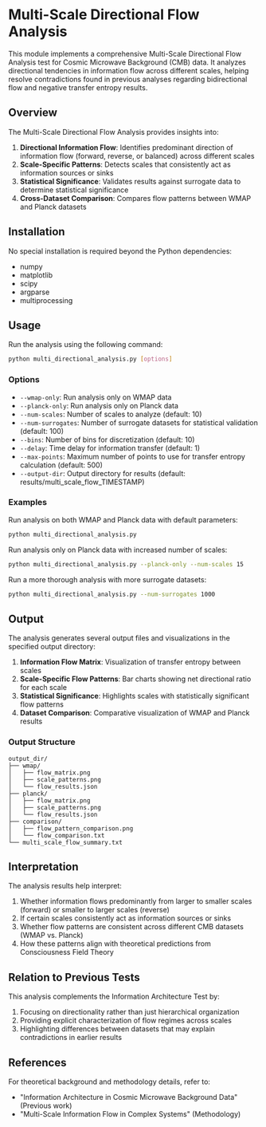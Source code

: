 # Multi-Scale Directional Flow Analysis

This module implements a comprehensive Multi-Scale Directional Flow Analysis test for Cosmic Microwave Background (CMB) data. It analyzes directional tendencies in information flow across different scales, helping resolve contradictions found in previous analyses regarding bidirectional flow and negative transfer entropy results.

## Overview

The Multi-Scale Directional Flow Analysis provides insights into:

1. **Directional Information Flow**: Identifies predominant direction of information flow (forward, reverse, or balanced) across different scales
2. **Scale-Specific Patterns**: Detects scales that consistently act as information sources or sinks
3. **Statistical Significance**: Validates results against surrogate data to determine statistical significance
4. **Cross-Dataset Comparison**: Compares flow patterns between WMAP and Planck datasets

## Installation

No special installation is required beyond the Python dependencies:

- numpy
- matplotlib
- scipy
- argparse
- multiprocessing

## Usage

Run the analysis using the following command:

```bash
python multi_directional_analysis.py [options]
```

### Options

- `--wmap-only`: Run analysis only on WMAP data
- `--planck-only`: Run analysis only on Planck data
- `--num-scales`: Number of scales to analyze (default: 10)
- `--num-surrogates`: Number of surrogate datasets for statistical validation (default: 100)
- `--bins`: Number of bins for discretization (default: 10)
- `--delay`: Time delay for information transfer (default: 1)
- `--max-points`: Maximum number of points to use for transfer entropy calculation (default: 500)
- `--output-dir`: Output directory for results (default: results/multi_scale_flow_TIMESTAMP)

### Examples

Run analysis on both WMAP and Planck data with default parameters:
```bash
python multi_directional_analysis.py
```

Run analysis only on Planck data with increased number of scales:
```bash
python multi_directional_analysis.py --planck-only --num-scales 15
```

Run a more thorough analysis with more surrogate datasets:
```bash
python multi_directional_analysis.py --num-surrogates 1000
```

## Output

The analysis generates several output files and visualizations in the specified output directory:

1. **Information Flow Matrix**: Visualization of transfer entropy between scales
2. **Scale-Specific Flow Patterns**: Bar charts showing net directional ratio for each scale
3. **Statistical Significance**: Highlights scales with statistically significant flow patterns
4. **Dataset Comparison**: Comparative visualization of WMAP and Planck results

### Output Structure

```
output_dir/
├── wmap/
│   ├── flow_matrix.png
│   ├── scale_patterns.png
│   └── flow_results.json
├── planck/
│   ├── flow_matrix.png
│   ├── scale_patterns.png
│   └── flow_results.json
├── comparison/
│   ├── flow_pattern_comparison.png
│   └── flow_comparison.txt
└── multi_scale_flow_summary.txt
```

## Interpretation

The analysis results help interpret:

1. Whether information flows predominantly from larger to smaller scales (forward) or smaller to larger scales (reverse)
2. If certain scales consistently act as information sources or sinks
3. Whether flow patterns are consistent across different CMB datasets (WMAP vs. Planck)
4. How these patterns align with theoretical predictions from Consciousness Field Theory

## Relation to Previous Tests

This analysis complements the Information Architecture Test by:

1. Focusing on directionality rather than just hierarchical organization
2. Providing explicit characterization of flow regimes across scales
3. Highlighting differences between datasets that may explain contradictions in earlier results

## References

For theoretical background and methodology details, refer to:
- "Information Architecture in Cosmic Microwave Background Data" (Previous work)
- "Multi-Scale Information Flow in Complex Systems" (Methodology)
